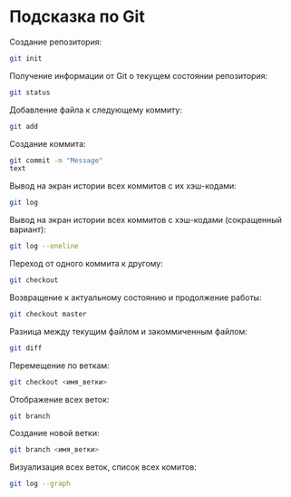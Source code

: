 # Подсказка по Git

Создание репозитория:
```sh
git init
```
Получение информации от Git о текущем состоянии репозитория:
```sh
git status
```
Добавление файла к следующему коммиту:
```sh
git add
```
Создание коммита:
```sh
git commit -m "Message"
text
```
Вывод на экран истории всех коммитов с их хэш-кодами:
```sh
git log
```
Вывод на экран истории всех коммитов с хэш-кодами (сокращенный вариант):
```sh
git log --oneline
```
Переход от одного коммита к другому:
```sh
git checkout
```
Возвращение к актуальному состоянию и продолжение работы:
```sh
git checkout master
```
Разница между текущим файлом и закоммиченным файлом:
```sh
git diff
```
Перемещение по веткам:
```sh
git checkout <имя_ветки>
```
Отображение всех веток:
```sh
git branch
```
Cоздание новой ветки:
```sh
git branch <имя_ветки>
```
Визуализация всех веток, список всех комитов:
```sh
git log --graph
```
